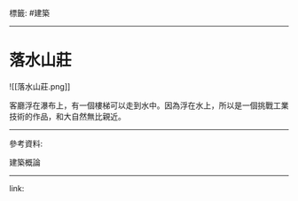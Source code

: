 標籤: #建築 

---

# 落水山莊

![[落水山莊.png]]

客廳浮在瀑布上，有一個樓梯可以走到水中。因為浮在水上，所以是一個挑戰工業技術的作品，和大自然無比親近。

---

參考資料:

建築概論

---

link:

